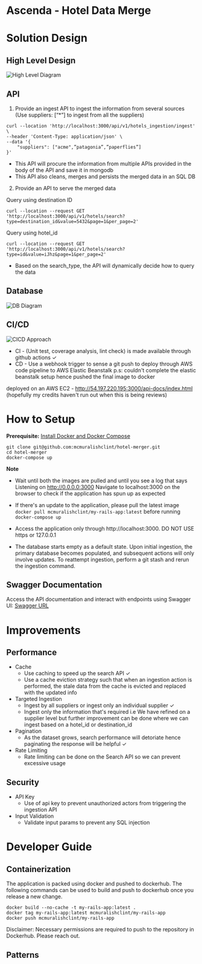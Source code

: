# Ascenda - Hotel Data Merge

# Solution Design

## High Level Design
![High Level Diagram](https://github.com/mcmuralishclint/hotel-merger/blob/master/public/hld.jpg)

## API
1. Provide an ingest API to ingest the information from several sources (Use suppliers: [“*”] to ingest from all the suppliers)
```
curl --location 'http://localhost:3000/api/v1/hotels_ingestion/ingest' \
--header 'Content-Type: application/json' \
--data '{
    "suppliers": ["acme",”patagonia”,”paperflies”]
}'
```
- This API will procure the information from multiple APIs provided in the body of the API and save it in mongodb
- This API also cleans, merges and persists the merged data in an SQL DB

2. Provide an API to serve the merged data

Query using destination ID
```
curl --location --request GET 'http://localhost:3000/api/v1/hotels/search?type=destination_id&value=5432&page=1&per_page=2'
```

Query using hotel_id
```
curl --location --request GET 'http://localhost:3000/api/v1/hotels/search?type=id&value=iJhz&page=1&per_page=2'
```

* Based on the search_type, the API will dynamically decide how to query the data

## Database
![DB Diagram](https://github.com/mcmuralishclint/hotel-merger/blob/master/public/db.png)

## CI/CD
![CICD Approach](https://github.com/mcmuralishclint/hotel-merger/blob/master/public/cicd.png)

* CI - (Unit test, coverage analysis, lint check) is made available through github actions ✓
* CD - Use a webhook trigger to sense a git push to deploy through AWS code pipeline to AWS Elastic Beanstalk
p.s: couldn't complete the elastic beanstalk setup hence pushed the final image to docker

deployed on an AWS EC2 - http://54.197.220.195:3000/api-docs/index.html (hopefully my credits haven't run out when this is being reviews)

# How to Setup
**Prerequisite:** [Install Docker and Docker Compose](https://docs.docker.com/compose/install/)

```
git clone git@github.com:mcmuralishclint/hotel-merger.git
cd hotel-merger
docker-compose up
```

**Note**
- Wait until both the images are pulled and until you see a log that says Listening on http://0.0.0.0:3000
Navigate to localhost:3000 on the browser to check if the application has spun up as expected

- If there's an update to the application, please pull the latest image `docker pull mcmuralishclint/my-rails-app:latest` before running `docker-compose up`

- Access the application only through http://localhost:3000. DO NOT USE https or 127.0.0.1

- The database starts empty as a default state. Upon initial ingestion, the primary database becomes populated, and subsequent actions will only involve updates. To reattempt ingestion, perform a git stash and rerun the ingestion command.

## Swagger Documentation
Access the API documentation and interact with endpoints using Swagger UI:
[Swagger URL](http://localhost:3000/api-docs/index.html)

# Improvements

## Performance
- Cache
  - Use caching to speed up the search API ✓
  - Use a cache eviction strategy such that when an ingestion action is performed, the stale data from the cache is evicted and replaced with the updated info
- Targeted Ingestion 
  - Ingest by all suppliers or ingest only an individual supplier ✓
  - Ingest only the information that's required i.e We have refined on a supplier level but further improvement can be done where we can ingest based on a hotel_id or destination_id
- Pagination
  - As the dataset grows, search performance will detoriate hence paginating the response will be helpful ✓
- Rate Limiting
  - Rate limiting can be done on the Search API so we can prevent excessive usage

## Security
- API Key
  - Use of api key to prevent unauthorized actors from triggering the ingestion API
- Input Validation
  - Validate input params to prevent any SQL injection

# Developer Guide
## Containerization
The application is packed using docker and pushed to dockerhub. The following commands can be used to build and push to dockerhub once you release a new change.

```
docker build --no-cache -t my-rails-app:latest .
docker tag my-rails-app:latest mcmuralishclint/my-rails-app
docker push mcmuralishclint/my-rails-app
```

Disclaimer: Necessary permissions are required to push to the repository in Dockerhub. Please reach out.

## Patterns
